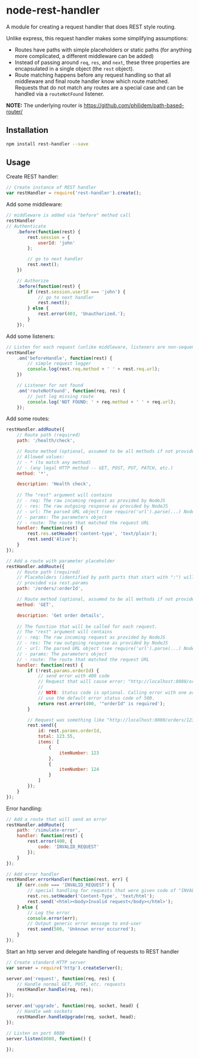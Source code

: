 node-rest-handler
=================

A module for creating a request handler that does REST style routing.

Unlike express, this request handler makes some simplifying assumptions:
- Routes have paths with simple placeholders or static paths (for anything more complicated, a different middleware can be added)
- Instead of passing around `req`, `res`, and `next`, these three properties are encapsulated in a single object (the `rest` object).
- Route matching happens before any request handling so that all middleware and final route handler know which route matched. Requests that do not match any routes are a special case and can be handled via a `routeNotFound` listener.

**NOTE:** The underlying router is https://github.com/philidem/path-based-router/

## Installation
```bash
npm install rest-handler --save
```

## Usage
Create REST handler:
```javascript
// Create instance of REST handler
var restHandler = require('rest-handler').create();
```

Add some middleware:
```javascript
// middleware is added via "before" method call
restHandler
// Authenticate
    .before(function(rest) {
        rest.session = {
            userId: 'john'
        };

        // go to next handler
        rest.next();
    })

    // Authorize
    .before(function(rest) {
        if (rest.session.userId === 'john') {
            // go to next handler
            rest.next();
        } else {
            rest.error(403, 'Unauthorized.');
        }
    });
```

Add some listeners:
```javascript
// Listen for each request (unlike middleware, listeners are non-sequential)
restHandler
    .on('beforeHandle', function(rest) {
        // simple request logger
        console.log(rest.req.method + ' ' + rest.req.url);
    })

    // Listener for not found
    .on('routeNotFound', function(req, res) {
        // just log missing route
        console.log('NOT FOUND: ' + req.method + ' ' + req.url);
    });
```

Add some routes:
```javascript
restHandler.addRoute({
    // Route path (required)
    path: '/health/check',

    // Route method (optional, assumed to be all methods if not provided).
    // Allowed values:
    // - * (to match any method)
    // - (any legal HTTP method -- GET, POST, PUT, PATCH, etc.)
    method: '*',

    description: 'Health check',
    
    // The "rest" argument will contains
    // - req: The raw incoming request as provided by NodeJS
    // - res: The raw outgoing response as provided by NodeJS
    // - url: The parsed URL object (see require('url').parse(...) NodeJS documentation)
    // - params: The parameters object
    // - route: The route that matched the request URL
    handler: function(rest) {
        rest.res.setHeader('content-type', 'text/plain');
        rest.send('Alive');
    }
});

// Add a route with parameter placeholder
restHandler.addRoute({
    // Route path (required)
    // Placeholders (identified by path parts that start with ":") will be
    // provided via rest.params
    path: '/orders/:orderId',

    // Route method (optional, assumed to be all methods if not provided)
    method: 'GET',

    description: 'Get order details',
    
    // The function that will be called for each request.
    // The "rest" argument will contains
    // - req: The raw incoming request as provided by NodeJS
    // - res: The raw outgoing response as provided by NodeJS
    // - url: The parsed URL object (see require('url').parse(...) NodeJS documentation)
    // - params: The parameters object
    // - route: The route that matched the request URL
    handler: function(rest) {
        if (!rest.params.orderId) {
            // send error with 400 code
            // Request that will cause error: "http://localhost:8080/orders/"
            //
            // NOTE: Status code is optional. Calling error with one argument will
            // use the default error status code of 500.
            return rest.error(400, '"orderId" is required');
        }

        // Request was something like "http://localhost:8080/orders/123"
        rest.send({
            id: rest.params.orderId,
            total: 123.55,
            items: [
                {
                    itemNumber: 123
                },
                {
                    itemNumber: 124
                }
            ]
        });
    }
});
```

Error handling:
```javascript
// Add a route that will send an error
restHandler.addRoute({
    path: '/simulate-error',
    handler: function(rest) {
        rest.error(400, {
            code: 'INVALID_REQUEST'
        });
    }
});

// Add error handler
restHandler.errorHandler(function(rest, err) {
    if (err.code === 'INVALID_REQUEST') {
        // special handling for requests that were given code of "INVALID_REQUEST"
        rest.res.setHeader('Content-Type', 'text/html');
        rest.send('<html><body>Invalid request</body></html>');
    } else {
        // Log the error
        console.error(err);
        // Output generic error message to end-user
        rest.send(500, 'Unknown error occurred');
    }
});
```

Start an http server and delegate handling of requests to REST handler
```javascript
// Create standard HTTP server
var server = require('http').createServer();

server.on('request', function(req, res) {
    // Handle normal GET, POST, etc. requests
    restHandler.handle(req, res);
});

server.on('upgrade', function(req, socket, head) {
    // Handle web sockets
    restHandler.handleUpgrade(req, socket, head);
});

// Listen on port 8080
server.listen(8080, function() {
    
});
```
